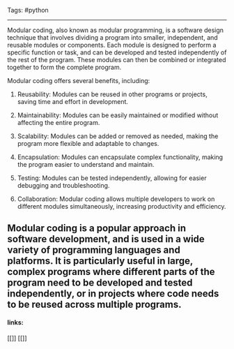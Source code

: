 
Tags: #python 

------------------------------------------
  
Modular coding, also known as modular programming, is a software design technique that involves dividing a program into smaller, independent, and reusable modules or components. Each module is designed to perform a specific function or task, and can be developed and tested independently of the rest of the program. These modules can then be combined or integrated together to form the complete program.

Modular coding offers several benefits, including:

1.  Reusability: Modules can be reused in other programs or projects, saving time and effort in development.
    
2.  Maintainability: Modules can be easily maintained or modified without affecting the entire program.
    
3.  Scalability: Modules can be added or removed as needed, making the program more flexible and adaptable to changes.
    
4.  Encapsulation: Modules can encapsulate complex functionality, making the program easier to understand and maintain.
    
5.  Testing: Modules can be tested independently, allowing for easier debugging and troubleshooting.
    
6.  Collaboration: Modular coding allows multiple developers to work on different modules simultaneously, increasing productivity and efficiency.
    

Modular coding is a popular approach in software development, and is used in a wide variety of programming languages and platforms. It is particularly useful in large, complex programs where different parts of the program need to be developed and tested independently, or in projects where code needs to be reused across multiple programs.
---------------------
#### links:
[[]]
[[]]
